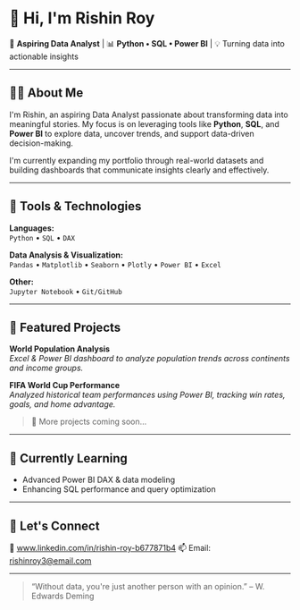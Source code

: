 # 👋 Hi, I'm Rishin Roy

🎯 **Aspiring Data Analyst** | 📊 **Python • SQL • Power BI** | 💡 Turning data into actionable insights

---

## 👨‍💻 About Me

I'm Rishin, an aspiring Data Analyst passionate about transforming data into meaningful stories. My focus is on leveraging tools like **Python**, **SQL**, and **Power BI** to explore data, uncover trends, and support data-driven decision-making.

I'm currently expanding my portfolio through real-world datasets and building dashboards that communicate insights clearly and effectively.

---

## 🧰 Tools & Technologies

**Languages:**  
`Python` • `SQL` • `DAX`

**Data Analysis & Visualization:**  
`Pandas` • `Matplotlib` • `Seaborn` • `Plotly` • `Power BI` • `Excel`

**Other:**  
`Jupyter Notebook` • `Git/GitHub`

---

## 📌 Featured Projects

**World Population Analysis**  
*Excel & Power BI dashboard to analyze population trends across continents and income groups.*

**FIFA World Cup Performance**  
*Analyzed historical team performances using Power BI, tracking win rates, goals, and home advantage.*

> 📁 More projects coming soon...

---

## 🌱 Currently Learning

- Advanced Power BI DAX & data modeling    
- Enhancing SQL performance and query optimization

---

## 🤝 Let's Connect

🔗 www.linkedin.com/in/rishin-roy-b677871b4
📫 Email: rishinroy3@email.com  

---

> “Without data, you're just another person with an opinion.” – W. Edwards Deming


<!---
Rishinroy2000/Rishinroy2000 is a ✨ special ✨ repository because its `README.md` (this file) appears on your GitHub profile.
You can click the Preview link to take a look at your changes.
--->
